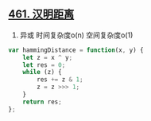 ## [461. 汉明距离](https://leetcode.cn/problems/hamming-distance/)

1. 异或 时间复杂度o(n) 空间复杂度o(1)
```js
var hammingDistance = function(x, y) {
    let z = x ^ y;
    let res = 0;
    while (z) {
        res += z & 1;
        z = z >>> 1;
    }
    return res;
};
```